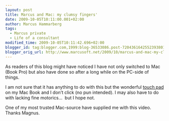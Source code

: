 ```yaml
---
layout: post
title: Marcus and Mac: my clumsy fingers'
date: 2009-10-05T10:11:00.001+02:00
author: Marcus Hammarberg
tags:
  - Marcus private
  - Life of a consultant
modified_time: 2009-10-05T10:11:42.696+02:00
blogger_id: tag:blogger.com,1999:blog-36533086.post-7204361642552393801
blogger_orig_url: http://www.marcusoft.net/2009/10/marcus-and-mac-my-clumsy-fingers.html
---
```




As readers of this blog might have noticed I have not only switched to
Mac (Book Pro) but also have done so after a long while on the PC-side
of things.

I am not sure that it has anything to do with this but the wonderful <a
href="http://www.pestaola.gr/img3/macbook-pro-multi-touch-glass-trackpad.jpg"
target="_blank">touch pad</a> on my Mac Book and I don’t click (no pun
intended). I may also have to do with lacking fine motorics…  but I hope
not.

One of my most trusted Mac-source have supplied me with this video.
Thanks Magnus.
